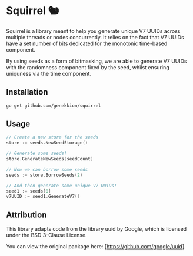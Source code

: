 # Squirrel 🐿️

Squirrel is a library meant to help you generate unique V7 UUIDs across multiple threads or nodes concurrently.
It relies on the fact that V7 UUIDs have a set number of bits dedicated for the monotonic time-based component.

By using seeds as a form of bitmasking, we are able to generate V7 UUIDs with the randomness component fixed
by the seed, whilst ensuring uniquness via the time component.

## Installation

```bash
go get github.com/genekkion/squirrel
```

## Usage

```go
// Create a new store for the seeds
store := seeds.NewSeedStorage()

// Generate some seeds!
store.GenerateNewSeeds(seedCount)

// Now we can borrow some seeds
seeds := store.BorrowSeeds(2)

// And then generate some unique V7 UUIDs!
seed1 := seeds[0]
v7UUID := seed1.GenerateV7()
```


## Attribution
This library adapts code from the library uuid by Google,
which is licensed under the BSD 3-Clause License.

You can view the original package here: [https://github.com/google/uuid].
